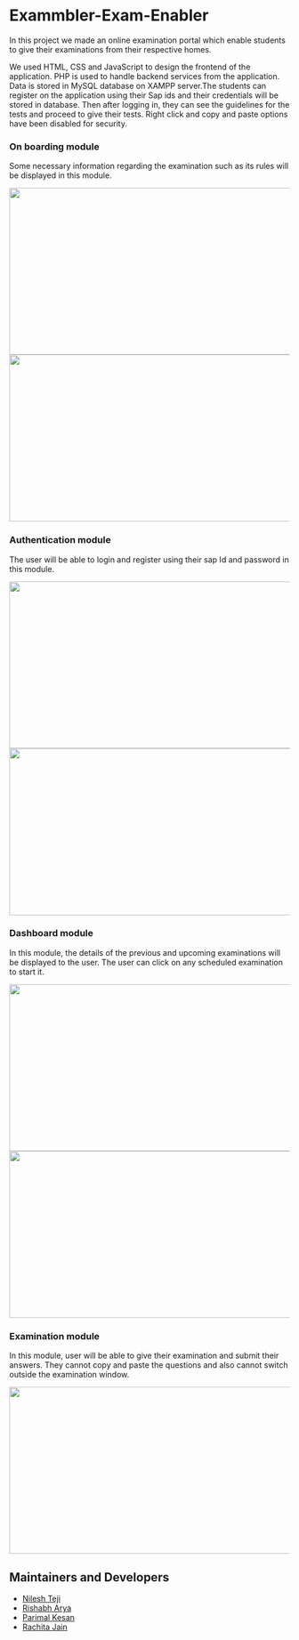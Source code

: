 # Exammbler-Exam-Enabler

In this project we made an online examination portal which  enable students to give their examinations from their respective homes.

We used HTML, CSS and JavaScript to design the frontend of the application. PHP is used to handle backend services from the application. Data is stored in MySQL database on XAMPP server.The students can register on the application using their Sap ids and their credentials will be stored in database. Then after logging in, they can see the guidelines for the tests and proceed to give their tests. Right click and copy and paste options have been disabled for security.


### On boarding module
Some necessary information regarding the examination such as its rules will be displayed in this module.

<img src ="/Extra/1.png" width="600" height="300"/> <img src ="/Extra/2.png" width="600" height="300"/>



### Authentication module
The user will be able to login and register using their sap Id and password in this module.

 <img src ="/Extra/3.png" width="600" height="300"/> <img src ="/Extra/4.png" width="600" height="300"/> 



###  Dashboard module
In this module, the details of the previous and upcoming examinations will be displayed to the user. The user can click on any scheduled examination to start it.

 <img src ="/Extra/5.png" width="600" height="300"/> <img src ="/Extra/6.png" width="600" height="300"/> 
 
 
 
 ### Examination module
 In this module, user will be able to give their examination and submit their answers. They cannot copy and paste the questions and also cannot switch outside the examination    window.

<img src ="/Extra/7.jpg" width="600" height="300"/> 

## Maintainers and Developers
 - [Nilesh Teji](https://github.com/nileshteji)
 - [Rishabh Arya](https://github.com/RishabhArya)
 - [Parimal Kesan](https://github.com/parimalkesan)
 - [Rachita Jain](https://github.com/rachita17/)
